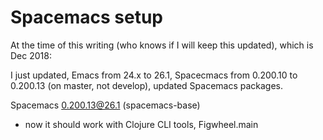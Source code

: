# Spacemacs setup

At the time of this writing (who knows if I will keep this updated),
which is Dec 2018:

I just updated, Emacs from 24.x to 26.1, Spacecmacs from 0.200.10 to 0.200.13
(on master, not develop), updated Spacemacs packages.

Spacemacs 0.200.13@26.1 (spacemacs-base)

- now it should work with Clojure CLI tools, Figwheel.main

